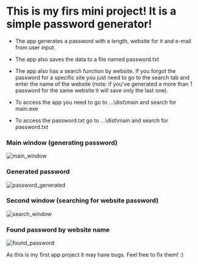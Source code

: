 # This is my firs mini project! It is a simple password generator!

* The app generates a password with a length, website for it and e-mail from user input.

* The app also saves the data to a file named password.txt

* The app also has a search function by website. If you forgot the password for a specific site you just need to go to the search tab and enter the name of the website (note: if you've generated a more than 1 password for the same website it will save only the last one).

* To access the app you need to go to ...\dist\main and search for main.exe
* To access the password.txt go to ...\dist\main and search for password.txt


### Main window (generating password)
![main_window](https://user-images.githubusercontent.com/106109451/179806677-bccc7dd7-0673-44f4-941a-dceba3363eff.png)

### Generated password
![password_generated](https://user-images.githubusercontent.com/106109451/179809087-de7b4de8-b9fb-437a-a7d5-7900c75b84f4.png)

### Second window (searching for website password)
![search_window](https://user-images.githubusercontent.com/106109451/179806714-8c87879e-c157-4c5b-bd4c-34878a3293e0.png)

### Found password by website name
![found_password](https://user-images.githubusercontent.com/106109451/179809122-6f3a88cd-0082-4210-9fd9-68ba32d714f7.png)

As this is my first app project it may have bugs. Feel free to fix them! :)
